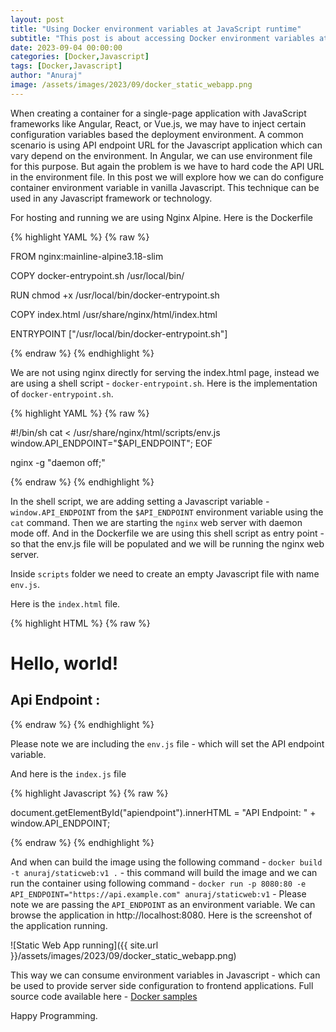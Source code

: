 ```yaml
---
layout: post
title: "Using Docker environment variables at JavaScript runtime"
subtitle: "This post is about accessing Docker environment variables at Javascript runtime. This technique can be used in any Javascript framework or technology."
date: 2023-09-04 00:00:00
categories: [Docker,Javascript]
tags: [Docker,Javascript]
author: "Anuraj"
image: /assets/images/2023/09/docker_static_webapp.png
---
```


When creating a container for a single-page application with JavaScript frameworks like Angular, React, or Vue.js, we may have to inject certain configuration variables based the deployment environment. A common scenario is using API endpoint URL for the Javascript application which can vary depend on the environment. In Angular, we can use environment file for this purpose. But again the problem is we have to hard code the API URL in the environment file. In this post we will explore how we can do configure container environment variable in vanilla Javascript. This technique can be used in any Javascript framework or technology.

For hosting and running we are using Nginx Alpine. Here is the Dockerfile

{% highlight YAML %}
{% raw %}

FROM nginx:mainline-alpine3.18-slim

COPY docker-entrypoint.sh /usr/local/bin/

RUN chmod +x /usr/local/bin/docker-entrypoint.sh

COPY index.html /usr/share/nginx/html/index.html

ENTRYPOINT ["/usr/local/bin/docker-entrypoint.sh"]

{% endraw %}
{% endhighlight %}

We are not using nginx directly for serving the index.html page, instead we are using a shell script - `docker-entrypoint.sh`. Here is the implementation of `docker-entrypoint.sh`.

{% highlight YAML %}
{% raw %}

#!/bin/sh
cat <<EOF > /usr/share/nginx/html/scripts/env.js
window.API_ENDPOINT="$API_ENDPOINT";
EOF

nginx -g "daemon off;"

{% endraw %}
{% endhighlight %}

In the shell script, we are adding setting a Javascript variable - `window.API_ENDPOINT` from the `$API_ENDPOINT` environment variable using the `cat` command. Then we are starting the `nginx` web server with daemon mode off. And in the Dockerfile we are using this shell script as entry point - so that the env.js file will be populated and we will be running the nginx web server.

Inside `scripts` folder we need to create an empty Javascript file with name `env.js`.

Here is the `index.html` file.

{% highlight HTML %}
{% raw %}

<!doctype html>
<html lang="en">

<head>
    <meta charset="utf-8">
    <meta name="viewport" content="width=device-width, initial-scale=1">
    <title>Blog</title>
    <script src="scripts/env.js"></script>
</head>

<body>
    <h1>Hello, world!</h1>
    <h2>Api Endpoint : <span id="apiendpoint"></span> </h2>
    <script src="scripts/index.js"></script>
</body>

</html>

{% endraw %}
{% endhighlight %}

Please note we are including the `env.js` file - which will set the API endpoint variable. 

And here is the `index.js` file

{% highlight Javascript %}
{% raw %}

document.getElementById("apiendpoint").innerHTML = "API Endpoint: " + window.API_ENDPOINT;

{% endraw %}
{% endhighlight %}

 And when can build the image using the following command - `docker build -t anuraj/staticweb:v1 .` - this command will build the image and we can run the container using following command - `docker run -p 8080:80 -e API_ENDPOINT="https://api.example.com" anuraj/staticweb:v1` - Please note we are passing the `API_ENDPOINT` as an environment variable. We can browse the application in http://localhost:8080. Here is the screenshot of the application running.

![Static Web App running]({{ site.url }}/assets/images/2023/09/docker_static_webapp.png)

This way we can consume environment variables in Javascript - which can be used to provide server side configuration to frontend applications. Full source code available here - [Docker samples](https://github.com/anuraj/Docker-Samples)

Happy Programming.
